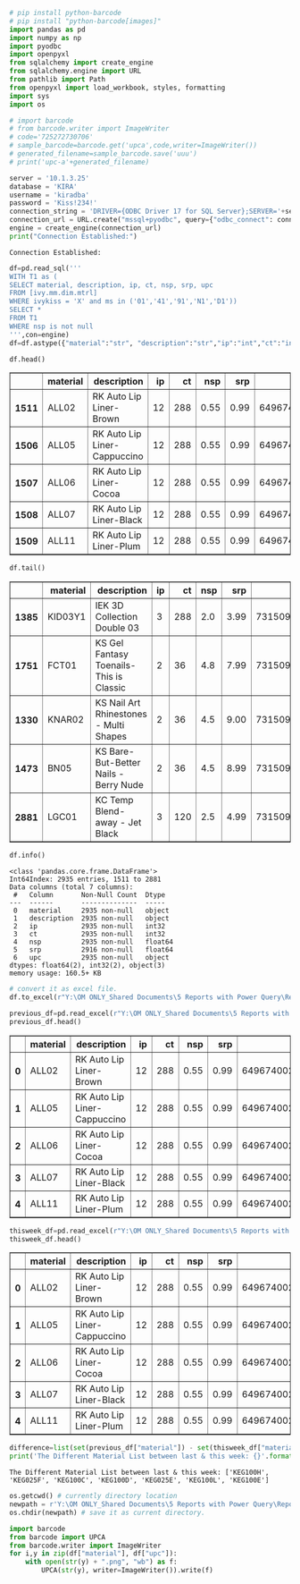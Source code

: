```python
# pip install python-barcode
# pip install "python-barcode[images]"
import pandas as pd
import numpy as np
import pyodbc
import openpyxl
from sqlalchemy import create_engine
from sqlalchemy.engine import URL
from pathlib import Path
from openpyxl import load_workbook, styles, formatting
import sys
import os
```


```python
# import barcode
# from barcode.writer import ImageWriter
# code='725272730706'
# sample_barcode=barcode.get('upca',code,writer=ImageWriter())
# generated_filename=sample_barcode.save('uuu')
# print('upc-a'+generated_filename)
```


```python
server = '10.1.3.25' 
database = 'KIRA' 
username = 'kiradba' 
password = 'Kiss!234!' 
connection_string = 'DRIVER={ODBC Driver 17 for SQL Server};SERVER='+server+';DATABASE='+database+';UID='+username+';PWD='+ password
connection_url = URL.create("mssql+pyodbc", query={"odbc_connect": connection_string})
engine = create_engine(connection_url)
print("Connection Established:")
```

    Connection Established:
    


```python
df=pd.read_sql('''
WITH T1 as (
SELECT material, description, ip, ct, nsp, srp, upc
FROM [ivy.mm.dim.mtrl]
WHERE ivykiss = 'X' and ms in ('01','41','91','N1','D1'))
SELECT *
FROM T1
WHERE nsp is not null
''',con=engine)
df=df.astype({"material":"str", "description":"str","ip":"int","ct":"int","nsp":"float","srp":"float","upc":"str"}).sort_values(by=["upc"],ascending=True)
```


```python
df.head()
```




<div>
<style scoped>
    .dataframe tbody tr th:only-of-type {
        vertical-align: middle;
    }

    .dataframe tbody tr th {
        vertical-align: top;
    }

    .dataframe thead th {
        text-align: right;
    }
</style>
<table border="1" class="dataframe">
  <thead>
    <tr style="text-align: right;">
      <th></th>
      <th>material</th>
      <th>description</th>
      <th>ip</th>
      <th>ct</th>
      <th>nsp</th>
      <th>srp</th>
      <th>upc</th>
    </tr>
  </thead>
  <tbody>
    <tr>
      <th>1511</th>
      <td>ALL02</td>
      <td>RK Auto Lip Liner-Brown</td>
      <td>12</td>
      <td>288</td>
      <td>0.55</td>
      <td>0.99</td>
      <td>649674002738</td>
    </tr>
    <tr>
      <th>1506</th>
      <td>ALL05</td>
      <td>RK Auto Lip Liner-Cappuccino</td>
      <td>12</td>
      <td>288</td>
      <td>0.55</td>
      <td>0.99</td>
      <td>649674002769</td>
    </tr>
    <tr>
      <th>1507</th>
      <td>ALL06</td>
      <td>RK Auto Lip Liner-Cocoa</td>
      <td>12</td>
      <td>288</td>
      <td>0.55</td>
      <td>0.99</td>
      <td>649674002776</td>
    </tr>
    <tr>
      <th>1508</th>
      <td>ALL07</td>
      <td>RK Auto Lip Liner-Black</td>
      <td>12</td>
      <td>288</td>
      <td>0.55</td>
      <td>0.99</td>
      <td>649674002783</td>
    </tr>
    <tr>
      <th>1509</th>
      <td>ALL11</td>
      <td>RK Auto Lip Liner-Plum</td>
      <td>12</td>
      <td>288</td>
      <td>0.55</td>
      <td>0.99</td>
      <td>649674002820</td>
    </tr>
  </tbody>
</table>
</div>




```python
df.tail()
```




<div>
<style scoped>
    .dataframe tbody tr th:only-of-type {
        vertical-align: middle;
    }

    .dataframe tbody tr th {
        vertical-align: top;
    }

    .dataframe thead th {
        text-align: right;
    }
</style>
<table border="1" class="dataframe">
  <thead>
    <tr style="text-align: right;">
      <th></th>
      <th>material</th>
      <th>description</th>
      <th>ip</th>
      <th>ct</th>
      <th>nsp</th>
      <th>srp</th>
      <th>upc</th>
    </tr>
  </thead>
  <tbody>
    <tr>
      <th>1385</th>
      <td>KID03Y1</td>
      <td>IEK 3D Collection Double 03</td>
      <td>3</td>
      <td>288</td>
      <td>2.0</td>
      <td>3.99</td>
      <td>731509870169</td>
    </tr>
    <tr>
      <th>1751</th>
      <td>FCT01</td>
      <td>KS Gel Fantasy Toenails- This is Classic</td>
      <td>2</td>
      <td>36</td>
      <td>4.8</td>
      <td>7.99</td>
      <td>731509876055</td>
    </tr>
    <tr>
      <th>1330</th>
      <td>KNAR02</td>
      <td>KS Nail Art Rhinestones - Multi Shapes</td>
      <td>2</td>
      <td>36</td>
      <td>4.5</td>
      <td>9.00</td>
      <td>731509877960</td>
    </tr>
    <tr>
      <th>1473</th>
      <td>BN05</td>
      <td>KS Bare-But-Better Nails - Berry Nude</td>
      <td>2</td>
      <td>36</td>
      <td>4.5</td>
      <td>8.99</td>
      <td>731509880106</td>
    </tr>
    <tr>
      <th>2881</th>
      <td>LGC01</td>
      <td>KC Temp Blend-away - Jet Black</td>
      <td>3</td>
      <td>120</td>
      <td>2.5</td>
      <td>4.99</td>
      <td>731509999952</td>
    </tr>
  </tbody>
</table>
</div>




```python
df.info()
```

    <class 'pandas.core.frame.DataFrame'>
    Int64Index: 2935 entries, 1511 to 2881
    Data columns (total 7 columns):
     #   Column       Non-Null Count  Dtype  
    ---  ------       --------------  -----  
     0   material     2935 non-null   object 
     1   description  2935 non-null   object 
     2   ip           2935 non-null   int32  
     3   ct           2935 non-null   int32  
     4   nsp          2935 non-null   float64
     5   srp          2916 non-null   float64
     6   upc          2935 non-null   object 
    dtypes: float64(2), int32(2), object(3)
    memory usage: 160.5+ KB
    


```python
# convert it as excel file.
df.to_excel(r"Y:\OM ONLY_Shared Documents\5 Reports with Power Query\Reports\IVYKISS UPC Report\2. UPC_LIST\UPC_LIST.xlsx",index=False)
```


```python
previous_df=pd.read_excel(r"Y:\OM ONLY_Shared Documents\5 Reports with Power Query\Reports\IVYKISS UPC Report\2. UPC_LIST\UPC_LIST_091222.xlsx")
previous_df.head()
```




<div>
<style scoped>
    .dataframe tbody tr th:only-of-type {
        vertical-align: middle;
    }

    .dataframe tbody tr th {
        vertical-align: top;
    }

    .dataframe thead th {
        text-align: right;
    }
</style>
<table border="1" class="dataframe">
  <thead>
    <tr style="text-align: right;">
      <th></th>
      <th>material</th>
      <th>description</th>
      <th>ip</th>
      <th>ct</th>
      <th>nsp</th>
      <th>srp</th>
      <th>upc</th>
    </tr>
  </thead>
  <tbody>
    <tr>
      <th>0</th>
      <td>ALL02</td>
      <td>RK Auto Lip Liner-Brown</td>
      <td>12</td>
      <td>288</td>
      <td>0.55</td>
      <td>0.99</td>
      <td>649674002738</td>
    </tr>
    <tr>
      <th>1</th>
      <td>ALL05</td>
      <td>RK Auto Lip Liner-Cappuccino</td>
      <td>12</td>
      <td>288</td>
      <td>0.55</td>
      <td>0.99</td>
      <td>649674002769</td>
    </tr>
    <tr>
      <th>2</th>
      <td>ALL06</td>
      <td>RK Auto Lip Liner-Cocoa</td>
      <td>12</td>
      <td>288</td>
      <td>0.55</td>
      <td>0.99</td>
      <td>649674002776</td>
    </tr>
    <tr>
      <th>3</th>
      <td>ALL07</td>
      <td>RK Auto Lip Liner-Black</td>
      <td>12</td>
      <td>288</td>
      <td>0.55</td>
      <td>0.99</td>
      <td>649674002783</td>
    </tr>
    <tr>
      <th>4</th>
      <td>ALL11</td>
      <td>RK Auto Lip Liner-Plum</td>
      <td>12</td>
      <td>288</td>
      <td>0.55</td>
      <td>0.99</td>
      <td>649674002820</td>
    </tr>
  </tbody>
</table>
</div>




```python
thisweek_df=pd.read_excel(r"Y:\OM ONLY_Shared Documents\5 Reports with Power Query\Reports\IVYKISS UPC Report\2. UPC_LIST\UPC_LIST_091922.xlsx")
thisweek_df.head()
```




<div>
<style scoped>
    .dataframe tbody tr th:only-of-type {
        vertical-align: middle;
    }

    .dataframe tbody tr th {
        vertical-align: top;
    }

    .dataframe thead th {
        text-align: right;
    }
</style>
<table border="1" class="dataframe">
  <thead>
    <tr style="text-align: right;">
      <th></th>
      <th>material</th>
      <th>description</th>
      <th>ip</th>
      <th>ct</th>
      <th>nsp</th>
      <th>srp</th>
      <th>upc</th>
    </tr>
  </thead>
  <tbody>
    <tr>
      <th>0</th>
      <td>ALL02</td>
      <td>RK Auto Lip Liner-Brown</td>
      <td>12</td>
      <td>288</td>
      <td>0.55</td>
      <td>0.99</td>
      <td>649674002738</td>
    </tr>
    <tr>
      <th>1</th>
      <td>ALL05</td>
      <td>RK Auto Lip Liner-Cappuccino</td>
      <td>12</td>
      <td>288</td>
      <td>0.55</td>
      <td>0.99</td>
      <td>649674002769</td>
    </tr>
    <tr>
      <th>2</th>
      <td>ALL06</td>
      <td>RK Auto Lip Liner-Cocoa</td>
      <td>12</td>
      <td>288</td>
      <td>0.55</td>
      <td>0.99</td>
      <td>649674002776</td>
    </tr>
    <tr>
      <th>3</th>
      <td>ALL07</td>
      <td>RK Auto Lip Liner-Black</td>
      <td>12</td>
      <td>288</td>
      <td>0.55</td>
      <td>0.99</td>
      <td>649674002783</td>
    </tr>
    <tr>
      <th>4</th>
      <td>ALL11</td>
      <td>RK Auto Lip Liner-Plum</td>
      <td>12</td>
      <td>288</td>
      <td>0.55</td>
      <td>0.99</td>
      <td>649674002820</td>
    </tr>
  </tbody>
</table>
</div>




```python
difference=list(set(previous_df["material"]) - set(thisweek_df["material"])) # a way to inspect the differnces in material between previous week and this week.
print('The Different Material List between last & this week: {}'.format(difference))
```

    The Different Material List between last & this week: ['KEG100H', 'KEG025F', 'KEG100C', 'KEG100D', 'KEG025E', 'KEG100L', 'KEG100E']
    


```python
os.getcwd() # currently directory location
newpath = r'Y:\OM ONLY_Shared Documents\5 Reports with Power Query\Reports\IVYKISS UPC Report\3. Barcode_by_Python'
os.chdir(newpath) # save it as current directory.
```


```python
import barcode
from barcode import UPCA
from barcode.writer import ImageWriter
for i,y in zip(df["material"], df["upc"]):
    with open(str(y) + ".png", "wb") as f:
        UPCA(str(y), writer=ImageWriter()).write(f)
```
